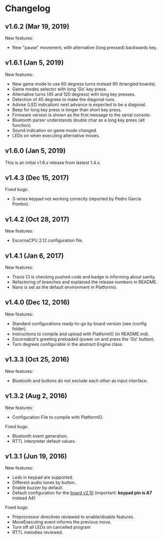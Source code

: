 
# Changelog

## v1.6.2 (Mar 19, 2019)

New features:
- New "pause" movement, with alternative (long pressed) backwards key.

## v1.6.1 (Jan 5, 2019)

New features:
- New game mode to use 60 degress turns instead 90 (triangled boards).
- Game modes selector with long 'Go' key press.
- Alternative turns (45 and 120 degress) with long key presses.
- Detection of 45 degrees to make the diagonal runs.
- Advise (LED indication) next advance is expected to be a diagonal.
- Beep for long key press is longer than short key press.
- Firmware version is shown as the first message to the serial console.
- Bluetooth parser understands double char as a long key press (alt function).
- Sound indication on game mode changed.
- LEDs on when executing alternative moves.

## v1.6.0 (Jan 5, 2019)

This is an initial v1.6.x release from lastest 1.4.x.

## v1.4.3 (Dec 15, 2017)

Fixed bugs:
- 3-wires keypad not working correctly (reported by Pedro García Pombo).

## v1.4.2 (Oct 28, 2017)

New features:
- EscornaCPU 2.12 configuration file.

## v1.4.1 (Jan 6, 2017)

New features:
- Travis CI is checking pushed code and badge is informing about sanity.
- Refactoring of branches and explained the release numbers in README.
- Nano is set as the default environment in Platformio.

## v1.4.0 (Dec 12, 2016)

New features:
- Standard configurations ready-to-go by board version (see /config folder).
- Instructions to compile and upload with PlatformIO (in README.md).
- Escornabot's greeting preloaded (power on and press the 'Go' button).
- Turn degrees configurable in the abstract Engine class.

## v1.3.3 (Oct 25, 2016)

New features:
- Bluetooth and buttons do not exclude each other as input interface.

## v1.3.2 (Aug 2, 2016)

New features:
- Configuration File to compile with PlatformIO.

Fixed bugs:
- Bluetooth event generation.
- RTTL interpreter default values.

## v1.3.1 (Jun 19, 2016)

New features:
- Leds in keypad are supported.
- Different audio tones by button.
- Enable buzzer by default.
- Default configuration for the [board v2.10](https://github.com/escornabot/electronics/tree/master/Escorna_CPU_2_1) (important: __keypad pin is A7__ instead A4)

Fixed bugs:
- Preprocessor directives reviewed to enable/disable features.
- MoveExecuting event informs the previous move.
- Turn off all LEDs on cancelled program
- RTTL melodies reviewed.

